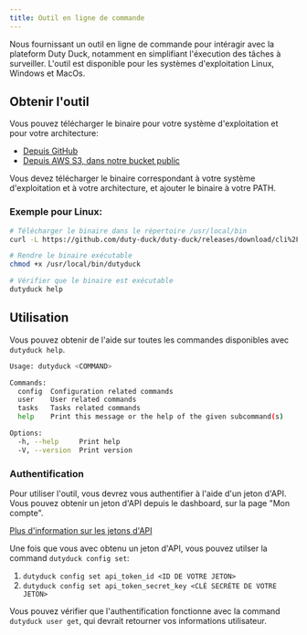 ```yaml
---
title: Outil en ligne de commande
---
```


Nous fournissant un outil en ligne de commande pour intéragir avec la plateform Duty Duck, notamment en simplifiant l'éxecution des tâches à surveiller. L'outil est disponible pour les systèmes d'exploitation Linux, Windows et MacOs.

## Obtenir l'outil

Vous pouvez télécharger le binaire pour votre système d'exploitation et pour votre architecture:

- [Depuis GitHub](https://github.com/duty-duck/duty-duck/releases)
- [Depuis AWS S3, dans notre bucket public](https://releases-s3.dutyduck.net)

Vous devez télécharger le binaire correspondant à votre système d'exploitation et à votre architecture, et ajouter le binaire à votre PATH.

### Exemple pour Linux:

```bash
# Télécharger le binaire dans le répertoire /usr/local/bin
curl -L https://github.com/duty-duck/duty-duck/releases/download/cli%2Fv0.0.1/linux-amd64-dutyduck -o /usr/local/bin/dutyduck

# Rendre le binaire exécutable
chmod +x /usr/local/bin/dutyduck

# Vérifier que le binaire est exécutable
dutyduck help
```

## Utilisation

Vous pouvez obtenir de l'aide sur toutes les commandes disponibles avec `dutyduck help`.

```bash
Usage: dutyduck <COMMAND>

Commands:
  config  Configuration related commands
  user    User related commands
  tasks   Tasks related commands
  help    Print this message or the help of the given subcommand(s)

Options:
  -h, --help     Print help
  -V, --version  Print version
```

### Authentification

Pour utiliser l'outil, vous devrez vous authentifier à l'aide d'un jeton d'API. Vous pouvez obtenir un jeton d'API depuis le dashboard, sur la page "Mon compte".

[Plus d'information sur les jetons d'API](/docs/developers)

Une fois que vous avec obtenu un jeton d'API, vous pouvez utilser la command `dutyduck config set`:

1. `dutyduck config set api_token_id <ID DE VOTRE JETON>`
2. `dutyduck config set api_token_secret_key <CLÉ SECRÈTE DE VOTRE JETON>`

Vous pouvez vérifier que l'authentification fonctionne avec la command `dutyduck user get`, qui devrait retourner vos informations utilisateur.